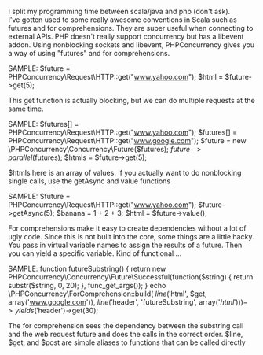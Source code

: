 I split my programming time between scala/java and php (don't ask).  
I've gotten used to some really awesome conventions in Scala such as
futures and for comprehensions.  They are super useful when connecting
to external APIs.  PHP doesn't really support concurrency
but has a libevent addon.  Using nonblocking sockets and libevent, 
PHPConcurrency gives you a way of using "futures" and for comprehensions.

SAMPLE:
$future = PHPConcurrency\Request\HTTP::get("www.yahoo.com");
$html = $future->get(5);

This get function is actually blocking, but we can do multiple
requests at the same time.

SAMPLE:
$futures[] = PHPConcurrency\Request\HTTP::get("www.yahoo.com");
$futures[] = PHPConcurrency\Request\HTTP::get("www.google.com");
$future = new \PHPConcurrency\Concurrency\Future($futures);
$future->parallel($futures);
$htmls = $future->get(5);

$htmls here is an array of values.  If you actually want to do nonblocking
single calls, use the getAsync and value functions

SAMPLE: 
$future = PHPConcurrency\Request\HTTP::get("www.yahoo.com"); 
$future->getAsync(5); 
$banana = 1 + 2 + 3; 
$html = $future->value(); 

For comprehensions make it easy to create dependencies without 
a lot of ugly code.  Since this is not built into the core, some
things are a little hacky.  You pass in virtual variable names to
assign the results of a future.  Then you can yield a specific variable.
Kind of functional ...

SAMPLE: 
function futureSubstring() { 
	return new PHPConcurrency\Concurrency\Future\Successful(function($string) { 
		return substr($string, 0, 20); 
	}, func_get_args()); 
} 
echo \PHPConcurrency\ForComprehension::build( 
	$line('$html', $get, array('www.google.com')), 
	$line('$header', 'futureSubstring', array('$html')) 
	)->yields('$header')->get(30); 
 
The for comprehension sees the dependency between the substring call
and the web request future and does the calls in the correct
order.  $line, $get, and $post are simple aliases to functions that
can be called directly

